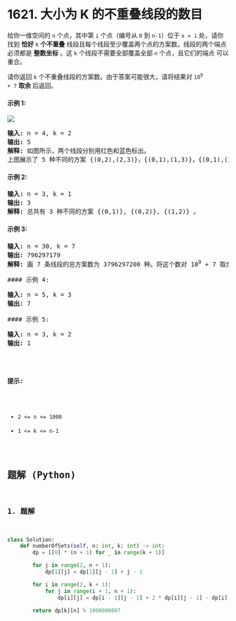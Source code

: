 # 1621. 大小为 K 的不重叠线段的数目
给你一维空间的 `n` 个点，其中第 `i` 个点（编号从 `0` 到 `n-1`）位于 `x = i` 处，请你找到 **恰好** `k` **个不重叠** 线段且每个线段至少覆盖两个点的方案数。线段的两个端点必须都是 **整数坐标** 。这 `k` 个线段不需要全部覆盖全部 `n` 个点，且它们的端点 可以 重合。

请你返回 `k` 个不重叠线段的方案数。由于答案可能很大，请将结果对 <code>10<sup>9</sup> + 7</code> **取余** 后返回。

#### 示例 1:
![](https://assets.leetcode.com/uploads/2020/09/07/ex1.png)
<pre>
<strong>输入:</strong> n = 4, k = 2
<strong>输出:</strong> 5
<strong>解释:</strong> 如图所示，两个线段分别用红色和蓝色标出。
上图展示了 5 种不同的方案 {(0,2),(2,3)}，{(0,1),(1,3)}，{(0,1),(2,3)}，{(1,2),(2,3)}，{(0,1),(1,2)} 。
</pre>

#### 示例 2:
<pre>
<strong>输入:</strong> n = 3, k = 1
<strong>输出:</strong> 3
<strong>解释:</strong> 总共有 3 种不同的方案 {(0,1)}, {(0,2)}, {(1,2)} 。
</pre>

#### 示例 3:
<pre>
<strong>输入:</strong> n = 30, k = 7
<strong>输出:</strong> 796297179
<strong>解释:</strong> 画 7 条线段的总方案数为 3796297200 种。将这个数对 10<sup>9</sup> + 7 取余得到 796297179 。

#### 示例 4:
<pre>
<strong>输入:</strong> n = 5, k = 3
<strong>输出:</strong> 7

#### 示例 5:
<pre>
<strong>输入:</strong> n = 3, k = 2
<strong>输出:</strong> 1
</pre>

#### 提示:
* `2 <= n <= 1000`
* `1 <= k <= n-1`

## 题解 (Python)

### 1. 题解
```Python
class Solution:
    def numberOfSets(self, n: int, k: int) -> int:
        dp = [[0] * (n + 1) for _ in range(k + 1)]

        for j in range(2, n + 1):
            dp[1][j] = dp[1][j - 1] + j - 1

        for i in range(2, k + 1):
            for j in range(i + 1, n + 1):
                dp[i][j] = dp[i - 1][j - 1] + 2 * dp[i][j - 1] - dp[i][j - 2]

        return dp[k][n] % 1000000007
```
